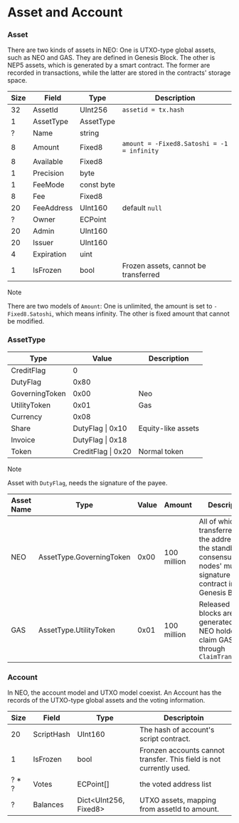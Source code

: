 # Asset and Account

### Asset

There are two kinds of assets in NEO: One is UTXO-type global assets, such as NEO and GAS. They are defined in Genesis Block. The other is NEP5 assets, which is generated by a smart contract. The former are recorded in transactions, while the latter are stored in the contracts' storage space.

| Size | Field  | Type | Description |
|--|-------|------|------|
| 32  | AssetId | UInt256 | `assetid = tx.hash` |
| 1 | AssetType | AssetType | |
| ? | Name | string | |
| 8 | Amount  |Fixed8 |  `amount = -Fixed8.Satoshi = -1 = infinity`  |
| 8 | Available | Fixed8 |   |
| 1 | Precision | byte |   |
| 1 | FeeMode | const byte |   |
| 8 | Fee  | Fixed8 |   |
| 20 | FeeAddress | UInt160 | default `null`   |
| ? | Owner  | ECPoint |   |
| 20 | Admin  | UInt160  |   |
| 20 | Issuer  | UInt160 |   |
| 4 | Expiration  | uint  |   |
| 1 | IsFrozen  | bool | Frozen assets, cannot be transferred  |

> [!NOTE]
>
> There are two models of `Amount`: One is unlimited, the amount is set to `-Fixed8.Satoshi`, which means infinity. The other is fixed amount that cannot be modified.

### AssetType

| Type | Value | Description |
|-------|-----|----|
| CreditFlag | 0 |  |
| DutyFlag | 0x80 |  |
| GoverningToken | 0x00 | Neo |
| UtilityToken | 0x01 | Gas |
| Currency | 0x08 |  |
| Share | DutyFlag &#124; 0x10 | Equity-like assets |
| Invoice | DutyFlag &#124; 0x18 |  |
| Token | CreditFlag &#124; 0x20 | Normal token |

> [!NOTE]
>
> Asset with `DutyFlag`, needs the signature of the payee. 

| Asset Name | Type | Value |  Amount | Description |
|-------|----|-----|-------|--------|
| NEO |  AssetType.GoverningToken | 0x00 | 100 million | All of which are transferred to the address of the standby consensus nodes' multi-signature contract in Genesis Block |
| GAS | AssetType.UtilityToken | 0x01 | 100 million | Released as new blocks are generated, and NEO holders can claim GAS through `ClaimTransaction` |

### **Account**

In NEO, the account model and UTXO model coexist. An Account has the records of the UTXO-type global assets and the voting information.

| Size | Field | Type | Descriptoin |
|------|-------|------|------|
| 20 | ScriptHash | UInt160 | The hash of account's script contract. |
| 1  | IsFrozen   | bool    | Fronzen accounts cannot transfer. This field is not currently used. |
| ? * ? | Votes  | ECPoint[] | the voted address list |
| ? | Balances  |Dict<UInt256, Fixed8> | UTXO assets, mapping from assetId to amount.  |
